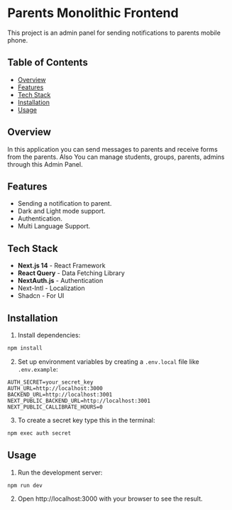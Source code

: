 # Parents Monolithic Frontend

This project is an admin panel for sending notifications to parents mobile phone.
## Table of Contents

- [Overview](#overview)
- [Features](#features)
- [Tech Stack](#tech-stack)
- [Installation](#installation)
- [Usage](#usage)

## Overview

In this application you can send messages to parents and receive forms from the parents. Also You can manage students, groups, parents, admins through this Admin Panel.

## Features

- Sending a notification to parent.
- Dark and Light mode support.
- Authentication.
- Multi Language Support.

## Tech Stack

- **Next.js 14** - React Framework
- **React Query** - Data Fetching Library
- **NextAuth.js** - Authentication
- Next-Intl - Localization
- Shadcn - For UI

## Installation

1. Install dependencies:

```bash
npm install
```

2. Set up environment variables by creating a `.env.local` file like `.env.example`:

```dotenv
AUTH_SECRET=your_secret_key
AUTH_URL=http://localhost:3000
BACKEND_URL=http://localhost:3001
NEXT_PUBLIC_BACKEND_URL=http://localhost:3001
NEXT_PUBLIC_CALLIBRATE_HOURS=0
```

3. To create a secret key type this in the terminal:

```bash
npm exec auth secret
```

## Usage

1. Run the development server:

```bash
npm run dev
```

2. Open http://localhost:3000 with your browser to see the result.
